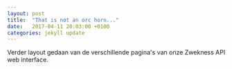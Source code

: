 ```yaml
---
layout: post
title:  "That is not an orc horn..."
date:   2017-04-11 20:03:00 +0100
categories: jekyll update
---
```

Verder layout gedaan van de verschillende pagina's van onze Zwekness API web interface.